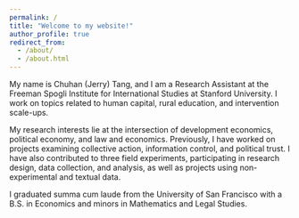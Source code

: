 ```yaml
---
permalink: /
title: "Welcome to my website!"
author_profile: true
redirect_from: 
  - /about/
  - /about.html
---
```


My name is Chuhan (Jerry) Tang, and I am a Research Assistant at the Freeman Spogli Institute for International Studies at Stanford University. I work on topics related to human capital, rural education, and intervention scale-ups.

My research interests lie at the intersection of development economics, political economy, and law and economics. Previously, I have worked on projects examining collective action, information control, and political trust. I have also contributed to three field experiments, participating in research design, data collection, and analysis, as well as projects using non-experimental and textual data.

I graduated summa cum laude from the University of San Francisco with a B.S. in Economics and minors in Mathematics and Legal Studies.
